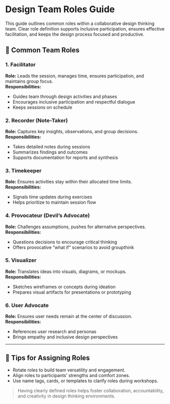 # Design Team Roles Guide

This guide outlines common roles within a collaborative design thinking team. Clear role definition supports inclusive participation, ensures effective facilitation, and keeps the design process focused and productive.

## 🔧 Common Team Roles

### 1. Facilitator
**Role:** Leads the session, manages time, ensures participation, and maintains group focus.  
**Responsibilities:**
- Guides team through design activities and phases
- Encourages inclusive participation and respectful dialogue
- Keeps sessions on schedule

### 2. Recorder (Note-Taker)
**Role:** Captures key insights, observations, and group decisions.  
**Responsibilities:**
- Takes detailed notes during sessions
- Summarizes findings and outcomes
- Supports documentation for reports and synthesis

### 3. Timekeeper
**Role:** Ensures activities stay within their allocated time limits.  
**Responsibilities:**
- Signals time updates during exercises
- Helps prioritize to maintain session flow

### 4. Provocateur (Devil’s Advocate)
**Role:** Challenges assumptions, pushes for alternative perspectives.  
**Responsibilities:**
- Questions decisions to encourage critical thinking
- Offers provocative “what if” scenarios to avoid groupthink

### 5. Visualizer
**Role:** Translates ideas into visuals, diagrams, or mockups.  
**Responsibilities:**
- Sketches wireframes or concepts during ideation
- Prepares visual artifacts for presentations or prototyping

### 6. User Advocate
**Role:** Ensures user needs remain at the center of discussion.  
**Responsibilities:**
- References user research and personas
- Brings empathy and inclusive design perspectives

---

## 🧩 Tips for Assigning Roles
- Rotate roles to build team versatility and engagement.
- Align roles to participants’ strengths and comfort zones.
- Use name tags, cards, or templates to clarify roles during workshops.

> Having clearly defined roles helps foster collaboration, accountability, and creativity in design thinking environments.
